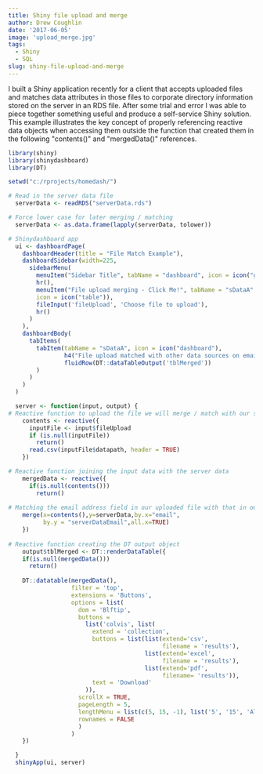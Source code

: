 ```yaml
---
title: Shiny file upload and merge
author: Drew Coughlin
date: '2017-06-05'
image: 'upload_merge.jpg'
tags:
  - Shiny
  - SQL
slug: shiny-file-upload-and-merge
---
```


I built a Shiny application recently for a client that accepts uploaded files and matches data attributes in those files to corporate directory information stored on the server in an RDS file.  After some trial and error I was able to piece together something useful and produce a self-service Shiny solution.  This example illustrates the key concept of properly referencing reactive data objects when accessing them outside the function that created them in the following "contents()" and "mergedData()" references.

```r
library(shiny)
library(shinydashboard)
library(DT)

setwd("c:/rprojects/homedash/")

# Read in the server data file
  serverData <- readRDS("serverData.rds")

# Force lower case for later merging / matching
  serverData <- as.data.frame(lapply(serverData, tolower))

# Shinydashboard app
  ui <- dashboardPage(
    dashboardHeader(title = "File Match Example"),
    dashboardSidebar(width=225,
      sidebarMenu(
        menuItem("Sidebar Title", tabName = "dashboard", icon = icon("globe")),
        hr(),
        menuItem("File upload merging - Click Me!", tabName = "sDataA", 
        icon = icon("table")),
        fileInput('fileUpload', 'Choose file to upload'),
        hr()
      )
    ),
    dashboardBody(
      tabItems(
        tabItem(tabName = "sDataA", icon = icon("dashboard"),
                h4("File upload matched with other data sources on email field."),
                fluidRow(DT::dataTableOutput('tblMerged'))
        )
      )
    )
  )

  server <- function(input, output) {
# Reactive function to upload the file we will merge / match with our server data
    contents <- reactive({
      inputFile <- input$fileUpload
      if (is.null(inputFile))
        return()
      read.csv(inputFile$datapath, header = TRUE)
    })

# Reactive function joining the input data with the server data
    mergedData <- reactive({
      if(is.null(contents()))
        return()
    
# Matching the email address field in our uploaded file with that in our server data 
    merge(x=contents(),y=serverData,by.x="email",
          by.y = "serverDataEmail",all.x=TRUE)
    })
  
# Reactive function creating the DT output object
    output$tblMerged <- DT::renderDataTable({
    if(is.null(mergedData()))
      return()
 
    DT::datatable(mergedData(), 
                  filter = 'top', 
                  extensions = 'Buttons',
                  options = list(
                    dom = 'Blftip',
                    buttons = 
                      list('colvis', list(
                        extend = 'collection',
                        buttons = list(list(extend='csv',
                                            filename = 'results'),
                                       list(extend='excel',
                                            filename = 'results'),
                                       list(extend='pdf',
                                            filename= 'results')),
                        text = 'Download'
                      )),
                    scrollX = TRUE,
                    pageLength = 5,
                    lengthMenu = list(c(5, 15, -1), list('5', '15', 'All')),
                    rownames = FALSE
                    )
                  )
    })

  }
  shinyApp(ui, server)
```